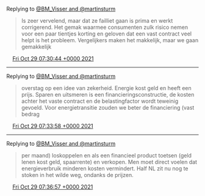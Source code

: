 Replying to [@BM\_Visser and @martinsturm](https://twitter.com/BM_Visser/status/1453607337504165891)

> Is zeer vervelend, maar dat ze failliet gaan is prima en werkt corrigerend\. Het gemak waarmee consumenten zulk risico nemen voor een paar tientjes korting en geloven dat een vast contract veel helpt is het probleem\. Vergelijkers maken het makkelijk, maar we gaan gemakkelijk

<img src="../../media/tweet.ico" width="12" /> [Fri Oct 29 07:30:44 +0000 2021](https://twitter.com/DromerDenker/status/1453987650889715718)

----

Replying to [@BM\_Visser and @martinsturm](https://twitter.com/DromerDenker/status/1453987650889715718)

> overstag op een idee van zekerheid\. Energie kost geld en heeft een prijs\. Sparen en uitsmeren is een financieringsconstructie, de kosten achter het vaste contract en de belastingfactor wordt teweinig gevoeld\. Voor energietransitie zouden we beter de financiering \(vast bedrag

<img src="../../media/tweet.ico" width="12" /> [Fri Oct 29 07:33:58 +0000 2021](https://twitter.com/DromerDenker/status/1453988464135970824)

----

Replying to [@BM\_Visser and @martinsturm](https://twitter.com/DromerDenker/status/1453987650889715718)

> per maand\) loskoppelen en als een financieel product toetsen \(geld lenen kost geld, spaarrente\) en verkopen\. Men moet direct voelen dat energieverbruik minderen kosten vermindert\. Half NL zit nu nog te stoken in het wilde weg, ondanks de prijzen\.

<img src="../../media/tweet.ico" width="12" /> [Fri Oct 29 07:36:57 +0000 2021](https://twitter.com/DromerDenker/status/1453989213670715401)